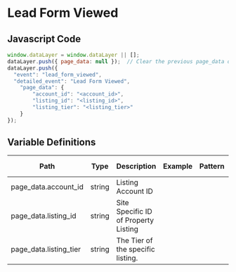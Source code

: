 # Lead Form Viewed

### 

## Javascript Code
```js
window.dataLayer = window.dataLayer || [];
dataLayer.push({ page_data: null });  // Clear the previous page_data object.
dataLayer.push({
  "event": "lead_form_viewed",
  "detailed_event": "Lead Form Viewed",
    "page_data": {
        "account_id": "<account_id>",
        "listing_id": "<listing_id>",
        "listing_tier": "<listing_tier>"
    }
});
```

## Variable Definitions

|Path|Type|Description|Example|Pattern|Min Length|Max Length|Minimum|Maximum|Multiple Of|
| --- | --- | --- | --- | --- | --- | --- | --- | --- | --- |
|page_data.account_id|string|Listing Account ID||||||||
|page_data.listing_id|string|Site Specific ID of Property Listing||||||||
|page_data.listing_tier|string|The Tier of the specific listing.||||||||




